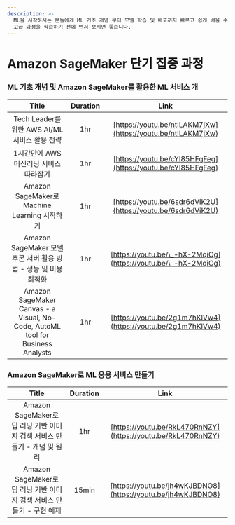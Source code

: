```yaml
---
description: >-
  ML을 시작하시는 분들에게 ML 기초 개념 부터 모델 학습 및 배포까지 빠르고 쉽게 배울 수 있는 자료입니다. Amazon SageMaker
  고급 과정을 학습하기 전에 먼저 보시면 좋습니다.
---
```


# Amazon SageMaker 단기 집중 과정

### ML 기초 개념 및 Amazon SageMaker를 활용한 ML 서비스 개

|                                      Title                                     | Duration |                              Link                              |
| :----------------------------------------------------------------------------: | :------: | :------------------------------------------------------------: |
|                       Tech Leader를 위한 AWS AI/ML 서비스 활용 전략                      |    1hr   |  [https://youtu.be/ntILAKM7jXw](https://youtu.be/ntILAKM7jXw)  |
|                             1시간만에 AWS 머신러닝 서비스 따라잡기                            |    1hr   |  [https://youtu.be/cYI85HFgFeg](https://youtu.be/cYI85HFgFeg)  |
|                     Amazon SageMaker로 Machine Learning 시작하기                    |    1hr   |  [https://youtu.be/6sdr6dViK2U](https://youtu.be/6sdr6dViK2U)  |
|                  Amazon SageMaker 모델 추론 서버 활용 방법 - 성능 및 비용 최적화                 |    1hr   | [https://youtu.be/\_-hX-2MqiOg](https://youtu.be/\_-hX-2MqiOg) |
| Amazon SageMaker Canvas - a Visual, No-Code, AutoML tool for Business Analysts |    1hr   |  [https://youtu.be/2g1m7hKlVw4](https://youtu.be/2g1m7hKlVw4)  |

### Amazon SageMaker로 ML 응용 서비스 만들기

|                        Title                       | Duration |                             Link                             |
| :------------------------------------------------: | :------: | :----------------------------------------------------------: |
| Amazon SageMaker로 딥 러닝 기반 이미지 검색 서비스 만들기 - 개념 및 원리 |    1hr   | [https://youtu.be/RkL470RnNZY](https://youtu.be/RkL470RnNZY) |
|  Amazon SageMaker로 딥 러닝 기반 이미지 검색 서비스 만들기 - 구현 예제  |   15min  | [https://youtu.be/jh4wKJBDNO8](https://youtu.be/jh4wKJBDNO8) |
